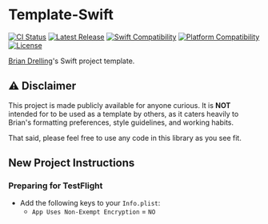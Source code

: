 # Template-Swift

[![CI Status](https://github.com/bdrelling/Template-Swift/actions/workflows/tests.yml/badge.svg)](https://github.com/bdrelling/Template-Swift/actions/workflows/tests.yml)
[![Latest Release](https://img.shields.io/github/v/tag/bdrelling/Template-Swift?color=blue&label=latest)](https://github.com/bdrelling/Template-Swift/tags)
[![Swift Compatibility](https://img.shields.io/endpoint?url=https%3A%2F%2Fswiftpackageindex.com%2Fapi%2Fpackages%2Fbdrelling%2FTemplate-Swift%2Fbadge%3Ftype%3Dswift-versions)](https://swiftpackageindex.com/bdrelling/Template-Swift)
[![Platform Compatibility](https://img.shields.io/endpoint?url=https%3A%2F%2Fswiftpackageindex.com%2Fapi%2Fpackages%2Fbdrelling%2FTemplate-Swift%2Fbadge%3Ftype%3Dplatforms)](https://swiftpackageindex.com/bdrelling/Template-Swift)
[![License](https://img.shields.io/github/license/bdrelling/Template-Swift)](https://github.com/bdrelling/Template-Swift/blob/main/LICENSE)

[Brian Drelling](https://github.com/bdrelling)'s Swift project template.

## :warning: Disclaimer

This project is made publicly available for anyone curious. It is **NOT** intended for to be used as a template by others, as it caters heavily to Brian's formatting preferences, style guidelines, and working habits.

That said, please feel free to use any code in this library as you see fit.

## New Project Instructions

### Preparing for TestFlight

- Add the following keys to your `Info.plist`:
  - `App Uses Non-Exempt Encryption` = `NO`
  